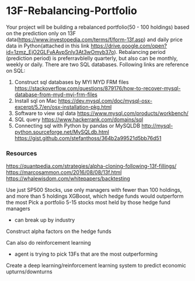 # 13F-Rebalancing-Portfolio

Your project will be building a rebalanced portfolio(50 - 100 holdings) based on the prediction only on 13F data(https://www.investopedia.com/terms/f/form-13f.asp) and daily price data in Python(attached in this link https://drive.google.com/open?id=1zmz_EjO2GLFvAAvpSnIy3At3wOmyb37o). Rebalancing period (prediction period) is preferravblelly quarterly, but also can be monthly, weekly or daily.
There are two SQL databases. Following links are reference on SQL:
1. Construct sql databases by MYI MYD FRM files 
https://stackoverflow.com/questions/879176/how-to-recover-mysql-database-from-myd-myi-frm-files
2. Install sql on Mac
https://dev.mysql.com/doc/mysql-osx-excerpt/5.7/en/osx-installation-pkg.html
3. Software to view sql data
https://www.mysql.com/products/workbench/
4. SQL query 
https://www.hackerrank.com/domains/sql
5. Connecting sql with Python by pandas or MySQLDB
http://mysql-python.sourceforge.net/MySQLdb.html
https://gist.github.com/stefanthoss/364b2a99521d5bb76d51

### Resources
https://quantpedia.com/strategies/alpha-cloning-following-13f-fillings/
https://marcosammon.com/2016/08/08/13f.html
https://whalewisdom.com/whitepapers/backtesting


Use just SP500 Stocks, use only managers with fewer than 100 holdings, and more than 5 holdings
XGBoost, which hedge funds would outperform the most
Pick a portfolio 5-15 stocks most held by those hedge fund managers
- can break up by industry

Construct alpha factors on the hedge funds

Can also do reinforcement learning
- agent is trying to pick 13Fs that are the most outperforming

Create a deep learning/reinforcement learning system to predict economic upturns/downturns
